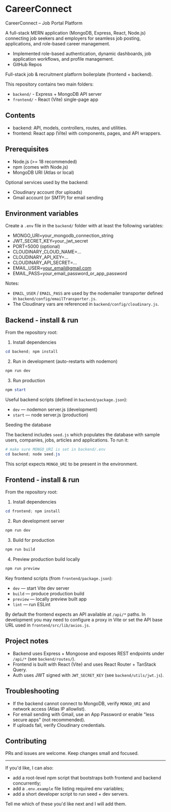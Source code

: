 # CareerConnect

CareerConnect – Job Portal Platform

A full-stack MERN application (MongoDB, Express, React, Node.js) connecting job seekers and
employers for seamless job posting, applications, and role-based career management.
- Implemented role-based authentication, dynamic dashboards, job application workflows, and profile
	management.
- GitHub Repos

Full-stack job & recruitment platform boilerplate (frontend + backend).

This repository contains two main folders:

- `backend/` - Express + MongoDB API server
- `frontend/` - React (Vite) single-page app

## Contents

- backend: API, models, controllers, routes, and utilities.
- frontend: React app (Vite) with components, pages, and API wrappers.

## Prerequisites

- Node.js (>= 18 recommended)
- npm (comes with Node.js)
- MongoDB URI (Atlas or local)

Optional services used by the backend:

- Cloudinary account (for uploads)
- Gmail account (or SMTP) for email sending

## Environment variables

Create a `.env` file in the `backend/` folder with at least the following variables:

- MONGO_URI=your_mongodb_connection_string
- JWT_SECRET_KEY=your_jwt_secret
- PORT=5000 (optional)
- CLOUDINARY_CLOUD_NAME=...
- CLOUDINARY_API_KEY=...
- CLOUDINARY_API_SECRET=...
- EMAIL_USER=your_email@gmail.com
- EMAIL_PASS=your_email_password_or_app_password

Notes:

- `EMAIL_USER` / `EMAIL_PASS` are used by the nodemailer transporter defined in `backend/config/emailTransporter.js`.
- The Cloudinary vars are referenced in `backend/config/cloudinary.js`.

## Backend - install & run

From the repository root:

1. Install dependencies

```powershell
cd backend; npm install
```

2. Run in development (auto-restarts with nodemon)

```powershell
npm run dev
```

3. Run production

```powershell
npm start
```

Useful backend scripts (defined in `backend/package.json`):

- `dev` — nodemon server.js (development)
- `start` — node server.js (production)

Seeding the database

The backend includes `seed.js` which populates the database with sample users, companies, jobs, articles and applications. To run it:

```powershell
# make sure MONGO_URI is set in backend/.env
cd backend; node seed.js
```

This script expects `MONGO_URI` to be present in the environment.

## Frontend - install & run

From the repository root:

1. Install dependencies

```powershell
cd frontend; npm install
```

2. Run development server

```powershell
npm run dev
```

3. Build for production

```powershell
npm run build
```

4. Preview production build locally

```powershell
npm run preview
```

Key frontend scripts (from `frontend/package.json`):

- `dev` — start Vite dev server
- `build` — produce production build
- `preview` — locally preview built app
- `lint` — run ESLint

By default the frontend expects an API available at `/api/*` paths. In development you may need to configure a proxy in Vite or set the API base URL used in `frontend/src/lib/axios.js`.

## Project notes

- Backend uses Express + Mongoose and exposes REST endpoints under `/api/*` (see `backend/routes/`).
- Frontend is built with React (Vite) and uses React Router + TanStack Query.
- Auth uses JWT signed with `JWT_SECRET_KEY` (see `backend/utils/jwt.js`).

## Troubleshooting

- If the backend cannot connect to MongoDB, verify `MONGO_URI` and network access (Atlas IP allowlist).
- For email sending with Gmail, use an App Password or enable "less secure apps" (not recommended).
- If uploads fail, verify Cloudinary credentials.

## Contributing

PRs and issues are welcome. Keep changes small and focused.

---

If you'd like, I can also:

- add a root-level npm script that bootstraps both frontend and backend concurrently;
- add a `.env.example` file listing required env variables;
- add a short developer script to run seed + dev servers.

Tell me which of these you'd like next and I will add them.
